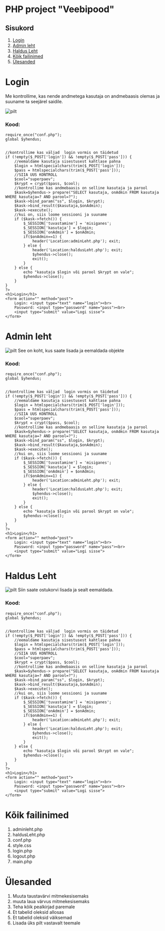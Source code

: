 # PHP project "Veebipood"  
## Sisukord
1. [Login](https://github.com/matveikulakovskiii/Arvestustoo_Veebi/blob/main/README.md#login)
2. [Admin leht](https://github.com/matveikulakovskiii/Arvestustoo_Veebi/blob/main/README.md#admin-leht)
3. [Haldus Leht](https://github.com/matveikulakovskiii/Arvestustoo_Veebi/blob/main/README.md#haldus-leht)
4. [Kõik failinimed](https://github.com/matveikulakovskiii/Arvestustoo_Veebi/blob/main/README.md#k%C3%B5ik-failinimed)
5. [Ülesanded](https://github.com/matveikulakovskiii/Arvestustoo_Veebi/blob/main/README.md#%C3%BClesanded)
   
# Login
Me kontrollime, kas nende andmetega kasutaja on andmebaasis olemas ja suuname ta seejärel saidile.

![pilt](https://github.com/matveikulakovskiii/Arvestustoo_Veebi/blob/main/Login.PNG)

### Kood:
```
require_once("conf.php");
global $yhendus;


//kontrollime kas väljad  login vormis on täidetud
if (!empty($_POST['login']) && !empty($_POST['pass'])) {
    //eemaldame kasutaja sisestusest kahtlase pahna
    $login = htmlspecialchars(trim($_POST['login']));
    $pass = htmlspecialchars(trim($_POST['pass']));
    //SIIA UUS KONTROLL
    $cool="superpaev";
    $krypt = crypt($pass, $cool);
    //kontrollime kas andmebaasis on selline kasutaja ja parool
    $kask=$yhendus-> prepare("SELECT kasutaja, onAdmin FROM kasutaja WHERE kasutaja=? AND parool=?");
    $kask->bind_param("ss", $login, $krypt);
    $kask->bind_result($kasutaja,$onAdmin);
    $kask->execute();
    //kui on, siis loome sessiooni ja suuname
    if ($kask->fetch()) {
        $_SESSION['tuvastamine'] = 'misiganes';
        $_SESSION['kasutaja'] = $login;
        $_SESSION['onAdmin'] = $onAdmin;
        if($onAdmin==1) {
            header('Location:adminLeht.php'); exit;
        } else {
            header('Location:haldusLeht.php'); exit;
            $yhendus->close();
            exit();
        }
    } else {
        echo "kasutaja $login või parool $krypt on vale";
        $yhendus->close();
    }
}
?>
<h1>Login</h1>
<form action="" method="post">
    Login: <input type="text" name="login"><br>
    Password: <input type="password" name="pass"><br>
    <input type="submit" value="Logi sisse">
</form>
```

# Admin leht
![pilt](https://github.com/matveikulakovskiii/Arvestustoo_Veebi/blob/main/admin.PNG)
See on koht, kus saate lisada ja eemaldada objekte

### Kood:
```
require_once("conf.php");
global $yhendus;


//kontrollime kas väljad  login vormis on täidetud
if (!empty($_POST['login']) && !empty($_POST['pass'])) {
    //eemaldame kasutaja sisestusest kahtlase pahna
    $login = htmlspecialchars(trim($_POST['login']));
    $pass = htmlspecialchars(trim($_POST['pass']));
    //SIIA UUS KONTROLL
    $cool="superpaev";
    $krypt = crypt($pass, $cool);
    //kontrollime kas andmebaasis on selline kasutaja ja parool
    $kask=$yhendus-> prepare("SELECT kasutaja, onAdmin FROM kasutaja WHERE kasutaja=? AND parool=?");
    $kask->bind_param("ss", $login, $krypt);
    $kask->bind_result($kasutaja,$onAdmin);
    $kask->execute();
    //kui on, siis loome sessiooni ja suuname
    if ($kask->fetch()) {
        $_SESSION['tuvastamine'] = 'misiganes';
        $_SESSION['kasutaja'] = $login;
        $_SESSION['onAdmin'] = $onAdmin;
        if($onAdmin==1) {
            header('Location:adminLeht.php'); exit;
        } else {
            header('Location:haldusLeht.php'); exit;
            $yhendus->close();
            exit();
        }
    } else {
        echo "kasutaja $login või parool $krypt on vale";
        $yhendus->close();
    }
}
?>
<h1>Login</h1>
<form action="" method="post">
    Login: <input type="text" name="login"><br>
    Password: <input type="password" name="pass"><br>
    <input type="submit" value="Logi sisse">
</form>
```

# Haldus Leht
![pilt](https://github.com/matveikulakovskiii/Arvestustoo_Veebi/blob/main/haldus.PNG)
Siin saate ostukorvi lisada ja sealt eemaldada.

### Kood:
```
require_once("conf.php");
global $yhendus;


//kontrollime kas väljad  login vormis on täidetud
if (!empty($_POST['login']) && !empty($_POST['pass'])) {
    //eemaldame kasutaja sisestusest kahtlase pahna
    $login = htmlspecialchars(trim($_POST['login']));
    $pass = htmlspecialchars(trim($_POST['pass']));
    //SIIA UUS KONTROLL
    $cool="superpaev";
    $krypt = crypt($pass, $cool);
    //kontrollime kas andmebaasis on selline kasutaja ja parool
    $kask=$yhendus-> prepare("SELECT kasutaja, onAdmin FROM kasutaja WHERE kasutaja=? AND parool=?");
    $kask->bind_param("ss", $login, $krypt);
    $kask->bind_result($kasutaja,$onAdmin);
    $kask->execute();
    //kui on, siis loome sessiooni ja suuname
    if ($kask->fetch()) {
        $_SESSION['tuvastamine'] = 'misiganes';
        $_SESSION['kasutaja'] = $login;
        $_SESSION['onAdmin'] = $onAdmin;
        if($onAdmin==1) {
            header('Location:adminLeht.php'); exit;
        } else {
            header('Location:haldusLeht.php'); exit;
            $yhendus->close();
            exit();
        }
    } else {
        echo "kasutaja $login või parool $krypt on vale";
        $yhendus->close();
    }
}
?>
<h1>Login</h1>
<form action="" method="post">
    Login: <input type="text" name="login"><br>
    Password: <input type="password" name="pass"><br>
    <input type="submit" value="Logi sisse">
</form>
```


# Kõik failinimed
1. adminleht.php
2. haldusLeht.php
3. conf.php
4. style.css
5. login.php
6. logout.php
7. main.php

# Ülesanded
1. Muuta taustavärvi mitmekesisemaks 
2. muuta laua värvus mitmekesisemaks
3. Teha kõik pealkirjad paremale
4. Et tabelid oleksid allosas
5. Et tabelid oleksid väiksemad
6. Lisada üks pilt vastavalt teemale
